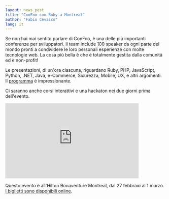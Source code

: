 ```yaml
---
layout: news_post
title: "ConFoo con Ruby a Montreal"
author: "Fabio Cevasco"
lang: it
---
```


Se non hai mai sentito parlare di ConFoo, è una delle più importanti
conferenze per sviluppatori. Il team include 100 speaker da ogni parte
del mondo pronti a condividere le loro personali esperienze con molte
tecnologie web. La cosa più bella è che è totalmente gestita dalla
comunità ed è non-profit!

Le presentazioni, di un\'ora ciascuna, riguardano Ruby, PHP, JavaScript,
Python, .NET, Java, e-Commerce, Sicurezza, Mobile, UX, e altri
argomenti. Il [programma][1] è impressionante.

Ci saranno anche corsi interattivi e una hackaton nei due giorni prima
dell\'evento.

<iframe width="420" height="236" src="http://www.youtube.com/embed/86VcHcaurRQ" frameborder="0" allowfullscreen=""></iframe>

Questo evento è all\'Hilton Bonaventure Montreal, dal 27 febbraio al 1
marzo. [I biglietti sono disponibili online][2].



[1]: http://confoo.ca/en/2013/schedule 
[2]: http://confoo.ca/en/register 
